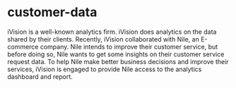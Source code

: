 # customer-data
iVision is a well-known analytics firm. iVision does analytics on the data shared by 
their clients. Recently, iVision collaborated with Nile, an E-commerce company. Nile
intends to improve their customer service, but before doing so, Nile wants to get 
some insights on their customer service request data. To help Nile make better 
business decisions and improve their services, iVision is engaged to provide Nile
access to the analytics dashboard and report.
